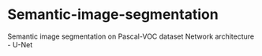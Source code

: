 # Semantic-image-segmentation
Semantic image segmentation on Pascal-VOC dataset
Network architecture - U-Net
